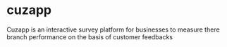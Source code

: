 cuzapp
======

Cuzapp is an interactive survey platform for businesses to measure there branch performance on the basis of customer feedbacks